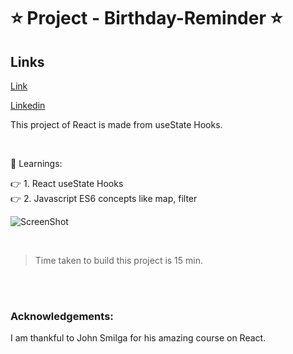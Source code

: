 # ⭐ Project - Birthday-Reminder  ⭐

## Links

[Link](https://react1birthdayreminder.netlify.app/)

[Linkedin](https://www.linkedin.com/in/pratyush-kesarwani-2b6601171/)


This  project of React is made from useState Hooks.


<br>

📌 Learnings:

👉 1\. React useState Hooks<br>
👉 2\. Javascript ES6 concepts like map, filter<br>



![ScreenShot](screenshot.JPG)

<br>

> Time taken to build this project is 15 min.

<br><br>


### Acknowledgements:

I am thankful to John Smilga for his amazing course on React. 
